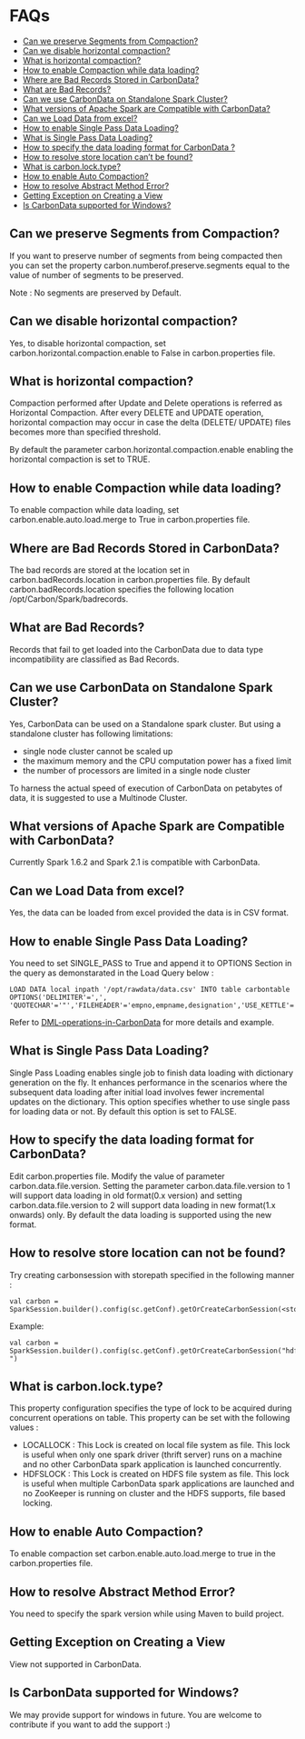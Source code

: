<!--
    Licensed to the Apache Software Foundation (ASF) under one
    or more contributor license agreements.  See the NOTICE file
    distributed with this work for additional information
    regarding copyright ownership.  The ASF licenses this file
    to you under the Apache License, Version 2.0 (the
    "License"); you may not use this file except in compliance
    with the License.  You may obtain a copy of the License at

      http://www.apache.org/licenses/LICENSE-2.0

    Unless required by applicable law or agreed to in writing,
    software distributed under the License is distributed on an
    "AS IS" BASIS, WITHOUT WARRANTIES OR CONDITIONS OF ANY
    KIND, either express or implied.  See the License for the
    specific language governing permissions and limitations
    under the License.
-->

# FAQs

* [Can we preserve Segments from Compaction?](#can-we-preserve-segments-from-compaction)
* [Can we disable horizontal compaction?](#can-we-disable-horizontal-compaction)
* [What is horizontal compaction?](#what-is-horizontal-compaction)
* [How to enable Compaction while data loading?](#how-to-enable-compaction-while-data-loading)
* [Where are Bad Records Stored in CarbonData?](#where-are-bad-records-stored-in-carbondata)
* [What are Bad Records?](#what-are-bad-records)
* [Can we use CarbonData on Standalone Spark Cluster?](#can-we-use-carbondata-on-standalone-spark-cluster)
* [What versions of Apache Spark are Compatible with CarbonData?](#what-versions-of-apache-spark-are-compatible-with-carbondata)
* [Can we Load Data from excel?](#can-we-load-data-from-excel)
* [How to enable Single Pass Data Loading?](#how-to-enable-single-pass-data-loading)
* [What is Single Pass Data Loading?](#what-is-single-pass-data-loading)
* [How to specify the data loading format for CarbonData ?](#how-to-specify-the-data-loading-format-for-carbondata)
* [How to resolve store location can’t be found?](#how-to-resolve-store-location-can-not-be-found)
* [What is carbon.lock.type?]()
* [How to enable Auto Compaction?](#how-to-enable-auto-compaction)
* [How to resolve Abstract Method Error?](#how-to-resolve-abstract-method-error)
* [Getting Exception on Creating a View](#getting-exception-on-creating-a-view)
* [Is CarbonData supported for Windows?](#is-carbondata-supported-for-windows)


## Can we preserve Segments from Compaction?
If you want to preserve number of segments from being compacted then you can set the property carbon.numberof.preserve.segments equal to the value of number of segments to be preserved.

Note : No segments are preserved by Default.

## Can we disable horizontal compaction?
Yes, to disable horizontal compaction, set carbon.horizontal.compaction.enable to False in carbon.properties file.

## What is horizontal compaction?
Compaction performed after Update and Delete operations is referred as Horizontal Compaction. After every DELETE and UPDATE operation, horizontal compaction may occur in case the delta (DELETE/ UPDATE) files becomes more than specified threshold.

By default the parameter carbon.horizontal.compaction.enable enabling the horizontal compaction is set to TRUE.

## How to enable Compaction while data loading?
To enable compaction while data loading, set carbon.enable.auto.load.merge to True in carbon.properties file.

## Where are Bad Records Stored in CarbonData?
The bad records are stored at the location set in carbon.badRecords.location in carbon.properties file.
By default carbon.badRecords.location specifies the following location /opt/Carbon/Spark/badrecords.

## What are Bad Records?
Records that fail to get loaded into the CarbonData due to data type incompatibility are classified as Bad Records.

## Can we use CarbonData on Standalone Spark Cluster?
Yes, CarbonData can be used on a Standalone spark cluster. But using a standalone cluster has following limitations:
- single node cluster cannot be scaled up
- the maximum memory and the CPU computation power has a fixed limit
- the number of processors are limited in a single node cluster

To harness the actual speed of execution of CarbonData on petabytes of data, it is suggested to use a Multinode Cluster.

## What versions of Apache Spark are Compatible with CarbonData?
Currently Spark 1.6.2 and Spark 2.1 is compatible with CarbonData.

## Can we Load Data from excel?
Yes, the data can be loaded from excel provided the data is in CSV format.

## How to enable Single Pass Data Loading?
You need to set SINGLE_PASS to True and append it to OPTIONS Section in the query as demonstarated in the Load Query below :
```
LOAD DATA local inpath '/opt/rawdata/data.csv' INTO table carbontable
OPTIONS('DELIMITER'=',', 'QUOTECHAR'='"','FILEHEADER'='empno,empname,designation','USE_KETTLE'='FALSE')
```
Refer to [DML-operations-in-CarbonData](https://github.com/PallaviSingh1992/incubator-carbondata/blob/6b4dd5f3dea8c93839a94c2d2c80ab7a799cf209/docs/dml-operation-on-carbondata.md) for more details and example.

## What is Single Pass Data Loading?
Single Pass Loading enables single job to finish data loading with dictionary generation on the fly. It enhances performance in the scenarios where the subsequent data loading after initial load involves fewer incremental updates on the dictionary.
This option specifies whether to use single pass for loading data or not. By default this option is set to FALSE.

## How to specify the data loading format for CarbonData?
Edit carbon.properties file. Modify the value of parameter carbon.data.file.version.
Setting the parameter carbon.data.file.version to 1 will support data loading in old format(0.x version) and setting carbon.data.file.version to 2 will support data loading in new format(1.x onwards) only.
By default the data loading is supported using the new format.

## How to resolve store location can not be found?
Try creating carbonsession with storepath specified in the following manner :
```
val carbon = SparkSession.builder().config(sc.getConf).getOrCreateCarbonSession(<store_path>)
```
Example:
```
val carbon = SparkSession.builder().config(sc.getConf).getOrCreateCarbonSession("hdfs://localhost:9000/carbon/store ")
```

## What is carbon.lock.type?
This property configuration specifies the type of lock to be acquired during concurrent operations on table. This property can be set with the following values :
- LOCALLOCK : This Lock is created on local file system as file. This lock is useful when only one spark driver (thrift server) runs on a machine and no other CarbonData spark application is launched concurrently.
- HDFSLOCK : This Lock is created on HDFS file system as file. This lock is useful when multiple CarbonData spark applications are launched and no ZooKeeper is running on cluster and the HDFS supports, file based locking.

## How to enable Auto Compaction?
To enable compaction set carbon.enable.auto.load.merge to true in the carbon.properties file.

## How to resolve Abstract Method Error?
You need to specify the spark version while using Maven to build project.

## Getting Exception on Creating a View
View not supported in CarbonData.

## Is CarbonData supported for Windows?
We may provide support for windows in future. You are welcome to contribute if you want to add the support :)






